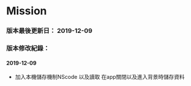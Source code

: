 # Mission
### 版本最後更新日： 2019-12-09

### 版本修改紀錄：
#### 2019-12-09
+  加入本機儲存機制NScode 以及讀取
在app關閉以及進入背景時儲存資料
